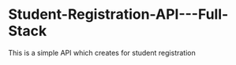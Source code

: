 # Student-Registration-API---Full-Stack
This is a simple API which creates for student registration

